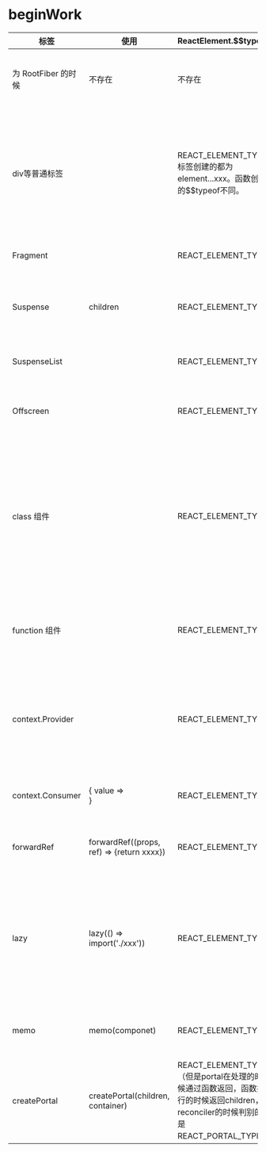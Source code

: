 # beginWork

| 标签                | 使用                                         | ReactElement.$$typeof                                        | ReactElement的type                                           | fiber                                                        | update                                                       | completeWork                                                 |
| ------------------- | -------------------------------------------- | ------------------------------------------------------------ | ------------------------------------------------------------ | ------------------------------------------------------------ | ------------------------------------------------------------ | ------------------------------------------------------------ |
| 为 RootFiber 的时候 | 不存在                                       | 不存在                                                       | 不存在                                                       | tag: HostRootcontainerInfo: 为根节点容器                     | updateHostRootcloneUpdateQueue  => 复制一个updateQueueprocessUpdateQueue => 处理updateQueue => firstBaseUpdate/lastBaseUpdate/effects(记录有callback的update) => getStateFromUpdate => 根据update得出新的 statereconcileChildren |                                                              |
| div等普通标签       | <div></div>                                  | REACT_ELEMENT_TYPE标签创建的都为element...xxx。函数创建的$$typeof不同。 | div小写的时候为普通字符串。大写的时候 type 为变量变量又分为函数形式和对象形式 | tag: HostComponenttype: divelementType: divpendingProps: element.props （为jsx解析的props） | updateHostComponentchildren => pendingProps.children => reconcileChildren如果 ref 存在，flags \|= ref | 如果 stateNode 不存在创建真实节点，并将子节点全添加到该真实节点上。fiber.stateNode = instance如果 stateNode 存在updateHostComponent对比 props，并形成新的 属性数组，挂在updateQueue上面例如：['name', 'li', 'id': 333, style: { color: 'red' }] workInProgress.updateQueue= (updatePayload:any);updateQueue存在，标记为更新 Update |
| Fragment            | <Fragment></Fragment>                        | REACT_ELEMENT_TYPE                                           | REACT_FRAGMENT_TYPE                                          | tag: FRAGMENTtype: nullelementType: nullpendingProps: element.props.children(就这个位置特殊一些) | 直接使用 children 进行 reconcile                             |                                                              |
| Suspense            | <Suspense fallback={...}>children</Suspense> | REACT_ELEMENT_TYPE                                           | REACT_SUSPENSE_TYPE                                          | tag: SuspenseComponenttype: nullelementType: REACT_SUSPENSE_TYPEpendingProps: element.props | updateSuspenseComponent当 current 不存在时createFiberFromFragmentmountWorkInProgressOffscreenFiber wip.memoizedState = { dehydrated: null, retry: NoLane }primaryChildFragment.memoizedState = { baseLanes: renderLanescachePool: getSuspensedCachePool()}suspense 的处理等到 completedWork 的时候再回来看 | pop(suspenseStackCursor, fiber)todo                          |
| SuspenseList        |                                              | REACT_ELEMENT_TYPE                                           | REACT_SUSPENSE_LIST_TYPE                                     | tag: SuspenseListComponenttype: nullelementType: REACT_SUSPENSE_LIST_TYPEpendingProps: element.props |                                                              |                                                              |
| Offscreen           |                                              | REACT_ELEMENT_TYPE                                           | REACT_OFFSCREEN_TYPE                                         | tag: OffscreeenComponenttype: nullelementType: REACT_OFFSCREEN_TYPEpendingProps: {mode: visible 或者 hiddenchildren: primaryChildren 或者 fallbackChildren} |                                                              |                                                              |
| class 组件          |                                              | REACT_ELEMENT_TYPE                                           | 为函数形式（是变量）class xxx {}                             | tag: ClassComponenttype: class xxx {} （此处的type可能经过处理）elementType: class xxx {}pendingProps: element.props | updateClassComponent当 instance 不存在时，重新创建 instanceconstructClassInstancecontextType => readContext => 形成dependencies => context组件实例化，instance = new Ctor(props, context)adoptClassInstancefiber.stateNode = instance给实例添加 updater，即setState等函数instance._reactInternals = fibermountClassInstanceinstance 添加 props/state/context/refsapplyDerivedStateFromProps => 将返回的 state 进行合并componentWillMount （废弃）如果 componentDidiMount 被定义了，fiber.flags \|= LayoutStatic当 instance 或 current 可以复用。updateClassInstance主要是通过 updateQueue 对 state 进行处理，然后更新 props/state/context 这三个值，并且调用相应的生命周期，还会为未来会执行的生命周期打上标记。 | bubbleProperties                                             |
| function 组件       |                                              | REACT_ELEMENT_TYPE                                           | 为函数形式（是变量）function xxx () {}                       | tag: IndeterminateComponent (函数组件起初未确定具体类型，后续beginWork 的时候进一步确定到底是class组件还是函数组件)type:function xxx () {}（此处的type可能经过处理）elementType: function xxx () {}pendingProps: element.props | updateFunctionComponent (详见 hooks)prepareReadContext => 处理 context，判断是否有更新renderWithHooks => 处理 hooks，记录到 fiber 上fiber.memoizedState = hook 链表hook => { memoizedState, baseState, baseQueue, queue, next }初始化 queue，queue里存放updatedispatch的时候，添加 update，并决定是否需要 schedule(具体见hooks) | bubbleProperties                                             |
|                     |                                              |                                                              |                                                              |                                                              |                                                              |                                                              |
| context.Provider    | <Provider value={xxx}></Provider>            | REACT_ELEMENT_TYPE                                           | 为对象形式（是变量）$$typeof: REACT_PROVIDER_TYPE_context: context | tag: ContextProvidertype:  为 type 对象 (对象形式的type都是这样的)elementType: 为 type 对象 (对象形式的type都是这样的)pendingProps:  element.props | 将 context 存储起来pushProvider(workInProgress, context, newValue)对比前后的 value 是否一致，如果不一致，向下递归寻找使用了 context的组件，通知要更新：propagateContextChange使用 contextType:此时访问 dependencies看是否context相同，相同则创建一个 ForceUpdate的 更新 给 ClassComponent。如果不是 ClassComponent，则说明遇到了consumer 的 fiber。如果遇到了下一个提供一样的 context的 Provider，跳过进行reconcileChildren | 移出 valueCursorbubbleProperties                             |
| context.Consumer    | <Consumer>{ value => <div></div>}</Consumer> | REACT_ELEMENT_TYPE                                           | 为对象形式（是变量）$$typeof: REACT_CONTEXT_TYPE_currentValue: defaultValue_currentValue2: defaultValueProvider: nullConsumer: null | tag: ContextConsumertype:  为 type 对象 (对象形式的type都是这样的)elementType: 为 type 对象 (对象形式的type都是这样的)pendingProps:  element.props | 判断当前 fiber 是否有 dependencies => didReceiveUpdatereadContext => 建立 fiber的denpendencies并获取 newValue获取 children => 也就是render 函数newChildren=render(newValue) |                                                              |
| forwardRef          | forwardRef((props, ref) => {return xxxx})    | REACT_ELEMENT_TYPE                                           | $$typeof: REACT_FORWARD_REF_TYPErender: 传入的render函数     | tag: ForwardReftype:  为 type 对象 (对象形式的type都是这样的)elementType: 为 type 对象 (对象形式的type都是这样的)pendingProps:  element.props | updateForwardRefrenderWithHooks时加了第二个参数 refchildren=Component(props, secondArg) |                                                              |
| lazy                | lazy(() => import('./xxx'))                  | REACT_ELEMENT_TYPE                                           | $$typeof: REACT_LAZY_TYPE_payload: { _status: -1, _reuslt: ctor }_init: 包装 _payload 的函数 | tag: LazyComponenttype: null  （特殊情况，还没加载完，无法确定类型）elementType: 为 type 对象 (对象形式的type都是这样的)pendingProps:  element.props | updateLazyComponentComponent = _init(_payload) (第一次渲染的时候beginWork会throw出去 error,然后被suspense捕捉，捕捉后会进行 completeWork，随后继续进行 beiginWork + completeWork + commitRoot)Suspense fiber 上 flags 会新增 ShouldCapture type = Componenttag = 根据 Component 确定如果在渲染的时候它没有加载完成，那么他就会报错，然后会全局捕捉到这个错误，进行 throwExpection。找到对应的fiber，通过该 fiber 找到第一个 suspense，将 throw 出来的 promise 放到 suspense 的 updateQueue里面。并且 listen promsie => 执行 then 的时候进行 pingSuspendedRoot => ensureRootIsScheduled。达到重新渲染的目的。 |                                                              |
| memo                | memo(componet)                               | REACT_ELEMENT_TYPE                                           | $$typeof: REACT_MEMO_TYPEtype: 传入的构造函数                | tag: MemoComponenttype:  为 type 对象 (对象形式的type都是这样的)elementType: 为 type 对象 (对象形式的type都是这样的)pendingProps:  element.props | updateMemoComponentcurrent为null时和普通创建 fiber没大的区别如果current存在，判断被memo的节点是否有更新，没有更新就提前finish |                                                              |
|                     |                                              |                                                              |                                                              |                                                              |                                                              |                                                              |
| createPortal        | createPortal(children, container)            | REACT_ELEMENT_TYPE（但是portal在处理的时候通过函数返回，函数执行的时候返回children，reconciler的时候判别的是REACT_PORTAL_TYPE） | $$typeof: REACT_PORTAL_TYPEkey: keychildren: childrencontainerInfo: 容器container | tag: HostPortaltype: nullelementType: nullpendingProps: portal.children （也就是创建时的节点）stateNode: {  contianerInfo: portal.contianerInfo,pendingChildren: null...} | 推入 portal 的 containerInfo在首次创建 fiber 的时候也记录 更新、插入等过程。 | popHostContainerbubbleProperties                             |

